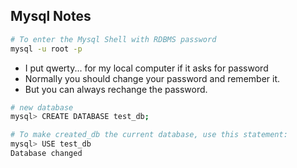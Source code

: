 
## Mysql Notes

```bash
# To enter the Mysql Shell with RDBMS password
mysql -u root -p
```

- I put qwerty... for my local computer if it asks for password
- Normally you should change your password and remember it.
- But you can always rechange the password.


```bash
# new database
mysql> CREATE DATABASE test_db;

# To make created_db the current database, use this statement:
mysql> USE test_db
Database changed
```
